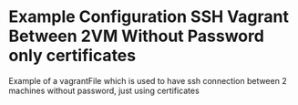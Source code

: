 # Example Configuration SSH Vagrant Between 2VM Without Password only certificates
Example of a vagrantFile which is used to have ssh connection between 2 machines without password, just using certificates
